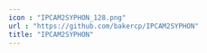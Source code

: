 ```yaml
---
icon : "IPCAM2SYPHON_128.png"
url : "https://github.com/bakercp/IPCAM2SYPHON"
title: "IPCAM2SYPHON"
---
```

